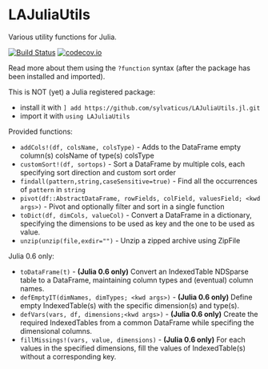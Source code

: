# LAJuliaUtils

Various utility functions for Julia.

[![Build Status](https://travis-ci.org/sylvaticus/LAJuliaUtils.jl.svg?branch=master)](https://travis-ci.org/sylvaticus/LAJuliaUtils.jl)
[![codecov.io](http://codecov.io/github/sylvaticus/LAJuliaUtils.jl/coverage.svg?branch=master)](http://codecov.io/github/sylvaticus/LAJuliaUtils.jl?branch=master)


Read more about them using the `?function` syntax (after the package has been installed and imported).

This is NOT (yet) a Julia registered package:
* install it with `] add https://github.com/sylvaticus/LAJuliaUtils.jl.git`
* import it with `using LAJuliaUtils`

Provided functions:

* `addCols!(df, colsName, colsType)` - Adds to the DataFrame empty column(s) colsName of type(s) colsType
* `customSort!(df, sortops)`         - Sort a DataFrame by multiple cols, each specifying sort direction and custom sort order
* `findall(pattern,string,caseSensitive=true)`          - Find all the occurrences of `pattern` in `string`
* `pivot(df::AbstractDataFrame, rowFields, colField, valuesField; <kwd args>)` - Pivot and optionally filter and sort in a single function
* `toDict(df, dimCols, valueCol)`    - Convert a DataFrame in a dictionary, specifying the dimensions to be used as key and the one to be used as value.
* `unzip(unzip(file,exdir="")`       - Unzip a zipped archive using ZipFile

Julia 0.6 only:

* `toDataFrame(t)`                   - **(Julia 0.6 only)** Convert an IndexedTable NDSparse table to a DataFrame, maintaining column types and (eventual) column names.
* `defEmptyIT(dimNames, dimTypes; <kwd args>)` - **(Julia 0.6 only)** Define empty IndexedTable(s) with the specific dimension(s) and type(s).
* `defVars(vars, df, dimensions;<kwd args>)`   - **(Julia 0.6 only)** Create the required IndexedTables from a common DataFrame while specifing the dimensional columns.
* `fillMissings!(vars, value, dimensions)` - **(Julia 0.6 only)** For each values in the specified dimensions, fill the values of IndexedTable(s) without a corresponding key.
